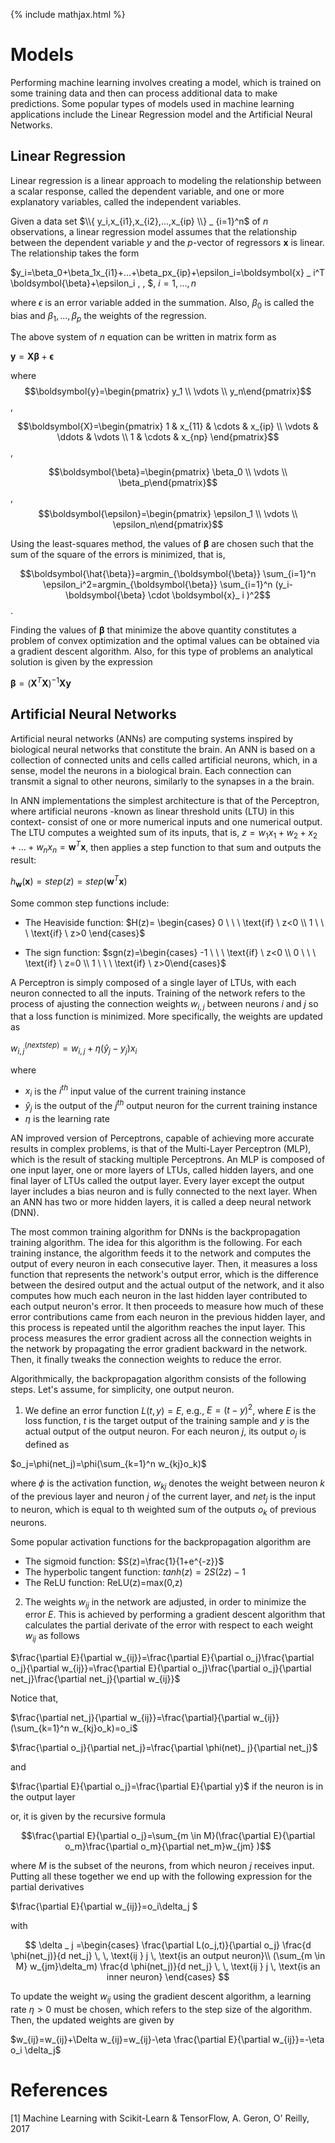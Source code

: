 {% include mathjax.html %}
# Models
Performing machine learning involves creating a model, which is trained on some training data and then can process additional data to make predictions. Some popular types of models used in machine learning applications include the Linear Regression model and the Artificial Neural Networks.

## Linear Regression
Linear regression is a linear approach to modeling the relationship between a scalar response, called the dependent variable, and one or more explanatory variables, called the independent variables.

Given a data set $\\{ y_i,x_{i1},x_{i2},...,x_{ip} \\} _ {i=1}^n$ of $n$ observations, a linear regression model assumes that the relationship between the dependent variable $y$ and the $p$-vector of regressors $\boldsymbol{x}$ is linear. The relationship takes the form

$y_i=\beta_0+\beta_1x_{i1}+...+\beta_px_{ip}+\epsilon_i=\boldsymbol{x} _ i^T \boldsymbol{\beta}+\epsilon_i \, \, $,    $i=1,...,n$

where $\epsilon$ is an error variable added in the summation. Also, $\beta_0$ is called the bias and $\beta_1,...,\beta_p$ the weights of the regression.

The above system of $n$ equation can be written in matrix form as 

$\boldsymbol{y}=\boldsymbol{X}\boldsymbol{\beta}+\boldsymbol{\epsilon}$

where 
$$\boldsymbol{y}=\begin{pmatrix} y_1 \\ \vdots \\ y_n\end{pmatrix}$$,

$$\boldsymbol{X}=\begin{pmatrix} 1 & x_{11} & \cdots & x_{ip} \\ 
                                \vdots & \ddots & \vdots \\
                                1 & \cdots & x_{np} \end{pmatrix}$$,
                                
$$\boldsymbol{\beta}=\begin{pmatrix} \beta_0 \\ \vdots \\ \beta_p\end{pmatrix}$$,
$$\boldsymbol{\epsilon}=\begin{pmatrix} \epsilon_1 \\ \vdots \\ \epsilon_n\end{pmatrix}$$

Using the least-squares method, the values of $\boldsymbol{\beta}$ are chosen such that the sum of the square of the errors is minimized, that is, 

$$\boldsymbol{\hat{\beta}}=argmin_{\boldsymbol{\beta}} \sum_{i=1}^n \epsilon_i^2=argmin_{\boldsymbol{\beta}} \sum_{i=1}^n (y_i-\boldsymbol{\beta} \cdot \boldsymbol{x}_ i )^2$$.

Finding the values of $\boldsymbol{\beta}$ that minimize the above quantity constitutes a problem of convex optimization and the optimal values can be obtained via a gradient descent algorithm. Also, for this type of problems an analytical solution is given by the expression

$\boldsymbol{\beta}=(\boldsymbol{X}^T\boldsymbol{X})^{-1}\boldsymbol{X}\boldsymbol{y}$

## Artificial Neural Networks
Artificial neural networks (ANNs) are computing systems inspired by biological neural networks that constitute the brain. An ANN is based on a collection of connected units and cells called artificial neurons, which, in a sense, model the neurons in a biological brain. Each connection can transmit a signal to other neurons, similarly to the synapses in a the brain.

In ANN implementations the simplest architecture is that of the Perceptron, where artificial neurons -known as linear threshold units (LTU) in this context- consist of one or more numerical inputs and one numerical output. The LTU computes a weighted sum of its inputs, that is, $z=w_1x_1+w_2+x_2+...+w_nx_n=\boldsymbol{w}^T\boldsymbol{x}$, then applies a step function to that sum and outputs the result:

$h_{\boldsymbol{w}}(\boldsymbol{x})=step(z)=step(\boldsymbol{w}^T\boldsymbol{x})$

Some common step functions include:

- The Heaviside function: $H(z)= \begin{cases} 0 \ \ \ \text{if} \ z<0 \\ 1 \ \ \ \text{if} \ z>0 \end{cases}$

- The sign function: $sgn(z)=\begin{cases} -1 \ \ \ \text{if} \ z<0 \\ 0 \ \ \ \text{if} \ z=0 \\ 1 \ \ \ \text{if} \ z>0\end{cases}$

A Perceptron is simply composed of a single layer of LTUs, with each neuron connected to all the inputs. Training of the network refers to the process of ajusting the connection weights $w_{i,j}$ between neurons $i$ and $j$ so that a loss function is minimized. More specifically, the weights are updated as

$w_{i,j}^{(next step)}=w_{i,j}+\eta(\hat{y}_ j-y_ j)x_i$

where 
- $x_i$ is the $i^{th}$ input value of the current training instance
- $\hat{y}_ j$ is the output of the $j^{th}$ output neuron for the current training instance
- $\eta$ is the learning rate

AN improved version of Perceptrons, capable of achieving more accurate results in complex problems, is that of the Multi-Layer Perceptron (MLP), which is the result of stacking multiple Perceptrons. An MLP is composed of one input layer, one or more layers of LTUs, called hidden layers, and one final layer of LTUs called the output layer. Every layer except the output layer includes a bias neuron and is fully connected to the next layer. When an ANN has two or more hidden layers, it is called a deep neural network (DNN).

The most common training algorithm for DNNs is the backpropagation training algorithm. The idea for this algorithm is the following.
For each training instance, the algorithm feeds it to the network and computes the output of every neuron in each consecutive layer. Then, it measures a loss function that represents the network's output error, which is the difference between the desired output and the actual output of the network, and it also computes how much each neuron in the last hidden layer contributed to each output neuron's error. It then proceeds to measure how much of these error contributions came from each neuron in the previous hidden layer, and this process is repeated until the algorithm reaches the input layer. This process measures the error gradient across all the connection weights in the network by propagating the error gradient backward in the network. Then, it finally tweaks the connection weights to reduce the error.

Algorithmically, the backpropagation algorithm consists of the following steps. Let's assume, for simplicity, one output neuron.

1) We define an error function $L(t,y)=E$, e.g., $E=(t-y)^2$, where $E$ is the loss function, $t$ is the target output of the training sample and $y$ is the actual output of the output neuron. For each neuron $j$, its output $o_j$ is defined as

$o_j=\phi(net_j)=\phi(\sum_{k=1}^n w_{kj}o_k)$

where $\phi$ is the activation function, $w_{kj}$ denotes the weight between neuron $k$ of the previous layer and neuron $j$ of the current layer, and $net_j$ is the input to neuron, which is equal to th weighted sum of the outputs $o_k$ of previous neurons. 

Some popular activation functions for the backpropagation algorithm are
- The sigmoid function: $S(z)=\frac{1}{1+e^{-z}}$
- The hyperbolic tangent function: $tanh(z)=2S(2z)-1$
- The ReLU function: ReLU(z)=max(0,z)

2) The weights $w_{ij}$ in the network are adjusted, in order to minimize the error $E$. This is achieved by performing a gradient descent algorithm that calculates the partial derivate of the error with respect to each weight $w_{ij}$ as follows

$\frac{\partial E}{\partial w_{ij}}=\frac{\partial E}{\partial o_j}\frac{\partial o_j}{\partial w_{ij}}=\frac{\partial E}{\partial o_j}\frac{\partial o_j}{\partial net_j}\frac{\partial net_j}{\partial w_{ij}}$

Notice that,

$\frac{\partial net_j}{\partial w_{ij}}=\frac{\partial}{\partial w_{ij}}(\sum_{k=1}^n w_{kj}o_k)=o_i$

$\frac{\partial o_j}{\partial net_j}=\frac{\partial \phi(net)_ j}{\partial net_j}$

and 

$\frac{\partial E}{\partial o_j}=\frac{\partial E}{\partial y}$ if the neuron is in the output layer

or, it is given by the recursive formula

$$\frac{\partial E}{\partial o_j}=\sum_{m \in M}(\frac{\partial E}{\partial o_m}\frac{\partial o_m}{\partial net_m}w_{jm} )$$

where $M$ is the subset of the neurons, from which neuron $j$ receives input. Putting all these together we end up with the following expression for the partial derivatives

$\frac{\partial E}{\partial w_{ij}}=o_i\delta_j $

with

$$ \delta _ j =\begin{cases} \frac{\partial L(o_j,t)}{\partial o_j} \frac{d \phi(net_j)}{d net_j} \, \, \text{ij } j \, \text{is an output neuron}\\ (\sum_{m \in M} w_{jm}\delta_m) \frac{d \phi(net_j)}{d net_j} \, \, \text{ij } j \, \text{is an inner neuron} \end{cases} $$

To update the weight $w_{ij}$ using the gradient descent algorithm, a learning rate $\eta >0$ must be chosen, which refers to the step size of the algorithm. Then, the updated weights are given by

$w_{ij}=w_{ij}+\Delta w_{ij}=w_{ij}-\eta \frac{\partial E}{\partial w_{ij}}=-\eta o_i \delta_j$








# References
[1] Machine Learning with Scikit-Learn & TensorFlow, A. Geron, O' Reilly, 2017
